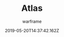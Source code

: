 ---
title: Atlas
seoTitle: Warframe Atlas. Atlas Abilities. Warfame Atlas Builds
description: Atlas is the one-punch frame you never knew you wanted. Named after the Greek Titan doomed to carry the sky on his back for eternity, he certainly has the neck and shoulders to achieve this task. But more than just being “strong”, Atlas has a way with stone and rock.
date: 2019-05-20T14:37:42.162Z
author: warframe
layout: warframes
permalink: /warframes/atlas/
image: /images/frames/atlas.jpg
footerImage: /images/frames/atlas.jpg
---